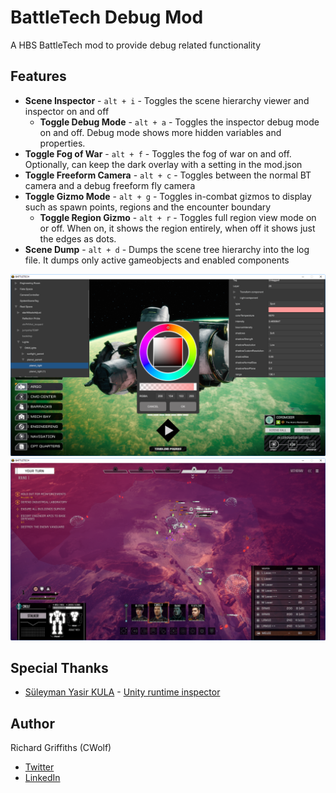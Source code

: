 # BattleTech Debug Mod

A HBS BattleTech mod to provide debug related functionality

## Features

* __Scene Inspector__ - `alt + i` - Toggles the scene hierarchy viewer and inspector on and off
    * __Toggle Debug Mode__ - `alt + a` - Toggles the inspector debug mode on and off. Debug mode shows more hidden variables and properties.
* __Toggle Fog of War__ - `alt + f` - Toggles the fog of war on and off. Optionally, can keep the dark overlay with a setting in the mod.json
* __Toggle Freeform Camera__ - `alt + c` - Toggles between the normal BT camera and a debug freeform fly camera
* __Toggle Gizmo Mode__ - `alt + g` - Toggles in-combat gizmos to display such as spawn points, regions and the encounter boundary
    * __Toggle Region Gizmo__ - `alt + r` - Toggles full region view mode on or off. When on, it shows the region entirely, when off it shows just the edges as dots.
* __Scene Dump__ - `alt + d` - Dumps the scene tree hierarchy into the log file. It dumps only active gameobjects and enabled components

![Example Sim Game Inspector](./docs/images/Sim.png)
![Example Gizmos & Fly Cam](./docs/images/Gizmos.png)

## Special Thanks

* [Süleyman Yasir KULA](https://github.com/yasirkula) - [Unity runtime inspector](https://github.com/yasirkula/UnityRuntimeInspector)

## Author

Richard Griffiths (CWolf)
  * [Twitter](https://twitter.com/CWolf)
  * [LinkedIn](https://www.linkedin.com/in/richard-griffiths-436b7a19/)